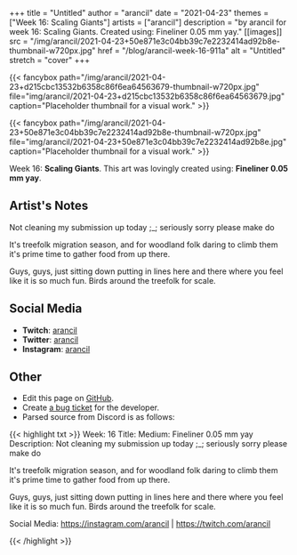 +++
title =       "Untitled"
author =      "arancil"
date =        "2021-04-23"
themes =      ["Week 16: Scaling Giants"]
artists =     ["arancil"]
description = "by arancil for week 16: Scaling Giants. Created using: Fineliner 0.05 mm yay."
[[images]]
              src = "/img/arancil/2021-04-23+50e871e3c04bb39c7e2232414ad92b8e-thumbnail-w720px.jpg"
              href = "/blog/arancil-week-16-911a"
              alt = "Untitled"
              stretch = "cover"
+++


{{< fancybox path="/img/arancil/2021-04-23+d215cbc13532b6358c86f6ea64563679-thumbnail-w720px.jpg" file="img/arancil/2021-04-23+d215cbc13532b6358c86f6ea64563679.jpg" caption="Placeholder thumbnail for a visual work." >}}

{{< fancybox path="/img/arancil/2021-04-23+50e871e3c04bb39c7e2232414ad92b8e-thumbnail-w720px.jpg" file="img/arancil/2021-04-23+50e871e3c04bb39c7e2232414ad92b8e.jpg" caption="Placeholder thumbnail for a visual work." >}}


Week 16: **Scaling Giants**. This art was lovingly created using: **Fineliner 0.05 mm yay**.

## Artist's Notes

Not cleaning my submission up today ;_; seriously sorry please make do

It's treefolk migration season, and for woodland folk daring to climb them it's prime time to gather food from up there. 

Guys, guys, just sitting down putting in lines here and there where you feel like it is so much fun. Birds around the treefolk for scale.

## Social Media

- **Twitch**: <a href='https://twitch.tv/arancil' target='_blank'>arancil</a>
- **Twitter**: <a href='https://twitter.com/arancil' target='_blank'>arancil</a>
- **Instagram**: <a href='https://instagram.com/arancil' target='_blank'>arancil</a>

## Other

- Edit this page on [GitHub](https://github.com/teaminkling/web-refresh/edit/main/content/blog/arancil-week-16-911a.md).
- Create [a bug ticket](https://github.com/teaminkling/web-refresh/issues/new?assignees=&labels=bug&template=problem-report.md&title=) for the developer.
- Parsed source from Discord is as follows:

{{< highlight txt >}}
Week: 16
Title: 
Medium: Fineliner 0.05 mm yay
Description: Not cleaning my submission up today ;_; seriously sorry please make do

It's treefolk migration season, and for woodland folk daring to climb them it's prime time to gather food from up there. 

Guys, guys, just sitting down putting in lines here and there where you feel like it is so much fun. Birds around the treefolk for scale.

Social Media: https://instagram.com/arancil | https://twitch.com/arancil


{{< /highlight >}}
